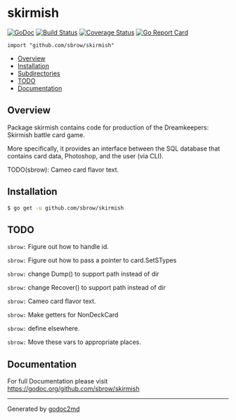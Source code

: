 # skirmish
[![GoDoc](https://godoc.org/github.com/sbrow/skirmish?status.svg)](https://godoc.org/github.com/sbrow/skirmish) [![Build Status](https://travis-ci.org/sbrow/skirmish.svg?branch=develop)](https://travis-ci.org/sbrow/skirmish) [![Coverage Status](https://coveralls.io/repos/github/sbrow/skirmish/badge.svg?branch=develop)](https://coveralls.io/github/sbrow/skirmish?branch=develop) [![Go Report Card](https://goreportcard.com/badge/github.com/sbrow/skirmish)](https://goreportcard.com/report/github.com/sbrow/skirmish)

`import "github.com/sbrow/skirmish"`

* [Overview](#pkg-overview)
* [Installation](pkg-installation)
* [Subdirectories](#pkg-subdirectories)
* [TODO](#pkg-note-TODO)
* [Documentation](#pkg-doc)

## <a name="pkg-overview">Overview</a>
Package skirmish contains code for production of the
Dreamkeepers: Skirmish battle card game.

More specifically, it provides an interface between the SQL database
that contains card data, Photoshop, and the user (via CLI).

TODO(sbrow): Cameo card flavor text.





## <a name="pkg-installation">Installation</a>
```sh
$ go get -u github.com/sbrow/skirmish
```
<!---

--->



## <a name="pkg-note-TODO">TODO</a>

`sbrow:` Figure out how to handle id.

`sbrow:` Figure out how to pass a pointer to card.SetSTypes

`sbrow:` change Dump() to support path instead of dir

`sbrow:` change Recover() to support path instead of dir

`sbrow:` Cameo card flavor text.

`sbrow:` Make getters for NonDeckCard

`sbrow:` define elsewhere.

`sbrow:` Move these vars to appropriate places.



## <a name="pkg-doc">Documentation</a>
For full Documentation please visit https://godoc.org/github.com/sbrow/skirmish


- - -
Generated by [godoc2md](http://godoc.org/github.com/davecheney/godoc2md)
